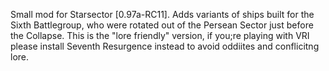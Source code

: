 Small mod for Starsector [0.97a-RC11]. Adds variants of ships built for the Sixth Battlegroup, who were rotated out of the Persean Sector just before the Collapse. This is the "lore friendly" version, if you;re playing with VRI please install Seventh Resurgence instead to avoid oddiites and conflicitng lore.
